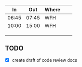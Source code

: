 
| In    | Out   | Where |     |     |
| ----- | ----- | ----- | --- | --- |
| 06:45 | 07:45 | WFH   |     |     |
| 10:00 | 15:00 | WFH   |     |     |
|       |       |       |     |     |
|       |       |       |     |     |
|       |       |       |     |     |

## TODO
- [x] create draft of code review docs


